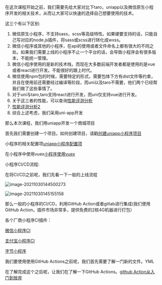 



在这次课程开始之前，我们需要先给大家对比下taro，uniapp以及微信原生小程序开发的相关技术，从而让大家可以快速的选择自己想要使用的技术。

这三个有以下区别:

1. 微信原生小程序，不支持sass，scss等高级特性。如果硬要支持的话，只能自己写对应的node.js插件，将sass或scss进行转化成wxss。
2. 微信小程序或其他的小程序，在api的使用或者文件命名上都有很大的不同之处。如果我们需要上线的小程序不止一个平台的话，会导致小程序会有很多版本，不能统一管理。
3. 微信小程序使用的是新的技术栈，而现在大多数前端开发者都是使用的是vue或者react进行开发。不能很好的跟上时代。
4. 微信使用npm包的时候，需要特定的形式，需要包体下方有dist文件等约束，并且在使用前还需要经过编译等阶段，而uni以及taro不需要，他们两个已经帮我们做了这些事情了。
5. 对于uni与taro,taro支持react进行开发，而uni仅支持vue进行开发。
6. 关于这三者的性能，可以查询[性能评测分析](https://ask.dcloud.net.cn/article/35947)
7. [性能评测分析2](https://juejin.cn/post/6844904113507926024)
8. 综合上述考虑，我们采用uni-app开发

那么本次课程，我们用uniapp开发一个商城项目



首先我们需要创建一个项目。如何创建项目，请戳[创建uniapp小程序项目](https://uniapp.dcloud.io/quickstart?id=_2)

小程序的相关配置项[uniapp小程序配置项](https://uniapp.dcloud.io/collocation/pages)

在小程序中使用vuex[小程序使用vuex](https://uniapp.dcloud.io/vue-vuex?id=vuex%e4%b8%8e%e5%85%a8%e5%b1%80%e5%8f%98%e9%87%8f%e5%8c%ba%e5%88%ab)

小程序CI/CD流程:

在将CI/CD之前呢，我们先看一下一般的上线流程

![image-20211030144500273](https://gitee.com/ByeL/blogimg/raw/master/img/20211030144507.png)



![image-20211030145155158](https://gitee.com/ByeL/blogimg/raw/master/img/20211030145155.png)

那么一般的小程序的CI/CD，利用GitHub Action或者gitlab进行集成(我们使用GitHub Action，插件市场非常多，提供免费的2核4G机器进行打包）

各个厂商小程序CI插件：

[微信小程序CI](https://developers.weixin.qq.com/miniprogram/dev/devtools/ci.html)

[支付宝小程序CI](https://opendocs.alipay.com/mini/miniu/api)

[字节小程序](https://www.npmjs.com/package/tt-ide-cli)

我们要使用使用GitHub Actions之前呢，我们首先需要了解一门新的文件。YML

在了解完成这个之后呢，让我们在了解一下GitHub Actions。[github Action从入门到放弃](http://www.ruanyifeng.com/blog/2019/09/getting-started-with-github-actions.html)

